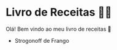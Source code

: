 # Livro de Receitas :man_cook:

Olá!  Bem vindo ao meu livro de receitas :wave:

- Strogonoff de Frango

